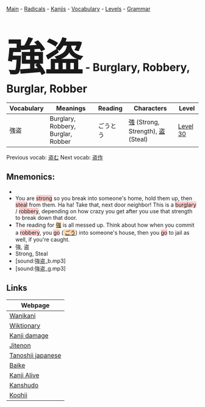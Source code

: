 <style> bigfont {font-size: 100px}</style>
[Main](../README.md) -
[Radicals](../radicals.md) -
[Kanjis](../kanjis.md) -
[Vocabulary](../vocabulary.md) -
[Levels](../levels.md) -
[Grammar](../grammar.md)
# <bigfont> 強盗</bigfont> - Burglary, Robbery, Burglar, Robber 

| Vocabulary | Meanings | Reading | Characters | Level |
| --- | --- | --- | --- | --- |
| 強盗 | Burglary, Robbery, Burglar, Robber | ごうとう |  [強](../kanjis/強.md) (Strong, Strength), [盗](../kanjis/盗.md) (Steal) | [Level 30](../levels/wk_level30.md) |

Previous vocab: [盗む](盗む.md) Next vocab: [盗作](盗作.md) 

## Mnemonics:

* 
* You are <span style="background-color:#ffcccb"> strong</span> so you break into someone's home, hold them up, then <span style="background-color:#ffcccb"> steal</span> from them. Ha ha! Take that, next door neighbor! This is a <span style="background-color:#ffcccb"> burglary</span> / <span style="background-color:#ffcccb"> robbery</span>, depending on how crazy you get after you use that strength to break down that door.
* The reading for <span style="background-color:#fed8b1"> [強](https://jisho.org/search/強)</span> is all messed up. Think about how when you commit a <span style="background-color:#ffcccb"> robbery</span>, you <span style="background-color:#ffcccb"> go</span> (<span style="background-color:#fed8b1"> [ごう](https://jisho.org/search/ごう)</span>) into someone's house, then you <span style="background-color:#ffcccb"> go</span> to jail as well, if you're caught.
* 強, 盗
* Strong, Steal
* [sound:強盗_b.mp3]
* [sound:強盗_g.mp3]


## Links 

| Webpage |
| --- |
| [Wanikani          ](https://www.wanikani.com/kanji/強盗) |
| [Wiktionary        ](https://en.wiktionary.org/wiki/強盗) |
| [Kanji damage      ](http://www.kanjidamage.com/kanji/search?utf8=✓&q=強盗) |
| [Jitenon           ](https://jitenon.com/kanji/強盗) |
| [Tanoshii japanese ](https://www.tanoshiijapanese.com/dictionary/kanji.cfm?k=強盗) |
| [Baike             ](https://baike.baidu.com/item/強盗) |
| [Kanji Alive       ](https://app.kanjialive.com/強盗) |
| [Kanshudo          ](https://www.kanshudo.com/searchmn?q=強盗) |
| [Koohii            ](https://kanji.koohii.com/study/kanji/強盗) |
